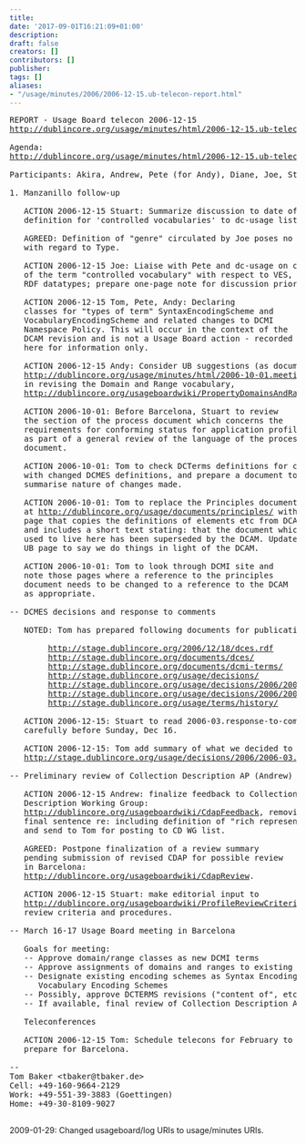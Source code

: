 ```yaml
---
title: 
date: '2017-09-01T16:21:09+01:00'
description: 
draft: false
creators: []
contributors: []
publisher: 
tags: []
aliases:
- "/usage/minutes/2006/2006-12-15.ub-telecon-report.html"
---
```


<pre>
REPORT - Usage Board telecon 2006-12-15
<a href="http://dublincore.org/usage/minutes/2006/2006-12-15.ub-telecon-report.html">http://dublincore.org/usage/minutes/html/2006-12-15.ub-telecon-report.html</a>

Agenda: 
<a href="http://dublincore.org/usage/minutes/2006/2006-12-15.ub-telecon-agenda.html">http://dublincore.org/usage/minutes/html/2006-12-15.ub-telecon-agenda.html</a>

Participants: Akira, Andrew, Pete (for Andy), Diane, Joe, Stuart, Tom (chair)

1. Manzanillo follow-up

   ACTION 2006-12-15 Stuart: Summarize discussion to date of
   definition for 'controlled vocabularies' to dc-usage list.

   AGREED: Definition of "genre" circulated by Joe poses no problems
   with regard to Type.

   ACTION 2006-12-15 Joe: Liaise with Pete and dc-usage on clarification
   of the term "controlled vocabulary" with respect to VES, SES, and 
   RDF datatypes; prepare one-page note for discussion prior to Barcelona.

   ACTION 2006-12-15 Tom, Pete, Andy: Declaring
   classes for "types of term" SyntaxEncodingScheme and
   VocabularyEncodingScheme and related changes to DCMI
   Namespace Policy. This will occur in the context of the
   DCAM revision and is not a Usage Board action - recorded
   here for information only.

   ACTION 2006-12-15 Andy: Consider UB suggestions (as documented in
   <a href="http://dublincore.org/usage/minutes/2006/2006-10-01.meeting-notes.manzanillo.html">http://dublincore.org/usage/minutes/html/2006-10-01.meeting-notes.manzanillo.html</a>)
   in revising the Domain and Range vocabulary,
   <a href="http://dublincore.org/usageboardwiki/PropertyDomainsAndRanges">http://dublincore.org/usageboardwiki/PropertyDomainsAndRanges</a>.

   ACTION 2006-10-01: Before Barcelona, Stuart to review
   the section of the process document which concerns the
   requirements for conforming status for application profiles,
   as part of a general review of the language of the process
   document.

   ACTION 2006-10-01: Tom to check DCTerms definitions for consistency
   with changed DCMES definitions, and prepare a document to
   summarise nature of changes made.

   ACTION 2006-10-01: Tom to replace the Principles document
   at <a href="http://dublincore.org/usage/documents/principles/">http://dublincore.org/usage/documents/principles/</a> with a
   page that copies the definitions of elements etc from DCAM
   and includes a short text stating: that the document which
   used to live here has been superseded by the DCAM. Update
   UB page to say we do things in light of the DCAM.

   ACTION 2006-10-01: Tom to look through DCMI site and
   note those pages where a reference to the principles
   document needs to be changed to a reference to the DCAM
   as appropriate.

-- DCMES decisions and response to comments

   NOTED: Tom has prepared following documents for publication on 18 December:

        <a href="http://stage.dublincore.org/2006/12/18/dces.rdf">http://stage.dublincore.org/2006/12/18/dces.rdf</a>
        <a href="http://stage.dublincore.org/documents/dces/">http://stage.dublincore.org/documents/dces/</a>
        <a href="http://stage.dublincore.org/documents/dcmi-terms/">http://stage.dublincore.org/documents/dcmi-terms/</a>
        <a href="http://stage.dublincore.org/usage/decisions/">http://stage.dublincore.org/usage/decisions/</a>
        <a href="http://stage.dublincore.org/usage/decisions/2006/2006-03.dcmes-changes.shtml">http://stage.dublincore.org/usage/decisions/2006/2006-03.dcmes-changes.shtml</a>
        <a href="http://stage.dublincore.org/usage/decisions/2006/2006-03.response-to-comments.shtml">http://stage.dublincore.org/usage/decisions/2006/2006-03.response-to-comments.shtml</a>
        <a href="http://stage.dublincore.org/usage/terms/history/">http://stage.dublincore.org/usage/terms/history/</a>

   ACTION 2006-12-15: Stuart to read 2006-03.response-to-comments.shtml
   carefully before Sunday, Dec 16.

   ACTION 2006-12-15: Tom add summary of what we decided to point 5 in
   <a href="http://stage.dublincore.org/usage/decisions/2006/2006-03.dcmes-changes.shtml">http://stage.dublincore.org/usage/decisions/2006/2006-03.dcmes-changes.shtml</a>.

-- Preliminary review of Collection Description AP (Andrew)

   ACTION 2006-12-15 Andrew: finalize feedback to Collection
   Description Working Group:
   <a href="http://dublincore.org/usageboardwiki/CdapFeedback">http://dublincore.org/usageboardwiki/CdapFeedback</a>, removing
   final sentence re: including definition of "rich representation",
   and send to Tom for posting to CD WG list.

   AGREED: Postpone finalization of a review summary
   pending submission of revised CDAP for possible review
   in Barcelona:
   <a href="http://dublincore.org/usageboardwiki/CdapReview">http://dublincore.org/usageboardwiki/CdapReview</a>.

   ACTION 2006-12-15 Stuart: make editorial input to
   <a href="http://dublincore.org/usageboardwiki/ProfileReviewCriteria">http://dublincore.org/usageboardwiki/ProfileReviewCriteria</a> -
   review criteria and procedures.

-- March 16-17 Usage Board meeting in Barcelona
   
   Goals for meeting:
   -- Approve domain/range classes as new DCMI terms
   -- Approve assignments of domains and ranges to existing DCMI terms
   -- Designate existing encoding schemes as Syntax Encoding Schemes or
      Vocabulary Encoding Schemes
   -- Possibly, approve DCTERMS revisions ("content of", etc)
   -- If available, final review of Collection Description AP

   Teleconferences
   
   ACTION 2006-12-15 Tom: Schedule telecons for February to
   prepare for Barcelona.

-- 
Tom Baker &lt;tbaker@tbaker.de&gt;
Cell: +49-160-9664-2129
Work: +49-551-39-3883 (Goettingen)
Home: +49-30-8109-9027

</pre>2009-01-29: Changed usageboard/log URIs to usage/minutes URIs.
